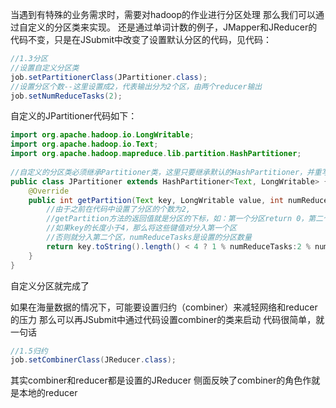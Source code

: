 当遇到有特殊的业务需求时，需要对hadoop的作业进行分区处理
那么我们可以通过自定义的分区类来实现。
还是通过单词计数的例子，JMapper和JReducer的代码不变，只是在JSubmit中改变了设置默认分区的代码，见代码：

```java
//1.3分区  
//设置自定义分区类  
job.setPartitionerClass(JPartitioner.class);  
//设置分区个数--这里设置成2，代表输出分为2个区，由两个reducer输出  
job.setNumReduceTasks(2);
```

自定义的JPartitioner代码如下：

```java
import org.apache.hadoop.io.LongWritable;  
import org.apache.hadoop.io.Text;  
import org.apache.hadoop.mapreduce.lib.partition.HashPartitioner;  
  
//自定义的分区类必须继承Partitioner类，这里只要继承默认的HashPartitioner，并重写getPartition方法即可  
public class JPartitioner extends HashPartitioner<Text, LongWritable> {  
    @Override  
    public int getPartition(Text key, LongWritable value, int numReduceTasks) {  
        //由于之前在代码中设置了分区的个数为2,  
        //getPartition方法的返回值就是分区的下标，如：第一个分区return 0，第二个return 1  
        //如果key的长度小于4，那么将这些键值对分入第一个区  
        //否则就分入第二个区，numReduceTasks是设置的分区数量  
        return key.toString().length() < 4 ? 1 % numReduceTasks:2 % numReduceTasks;  
    }  
}
```

自定义分区就完成了

如果在海量数据的情况下，可能要设置归约（combiner）来减轻网络和reducer的压力
那么可以再JSubmit中通过代码设置combiner的类来启动
代码很简单，就一句话

```java
//1.5归约  
job.setCombinerClass(JReducer.class);
```

其实combiner和reducer都是设置的JReducer
侧面反映了combiner的角色作就是本地的reducer